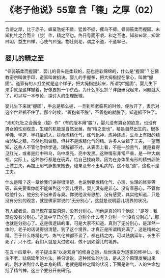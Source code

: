 # 《老子他说》55章 含「德」之厚（02）

------

含德之厚，比于赤子。蜂虿虺蛇不螫，猛兽不据，攫鸟不搏。骨弱筋柔而握固。未知牝牡之合而全（朘）作，精之至也。终日号而不嗄，和之至也。知和曰常，知常曰明，益生曰祥，心使气曰强。物壮则老，谓之不道，不道早已。

## 婴儿的精之至

“骨弱筋柔而握固”，婴儿的骨头是柔软的，筋也是软绵绵的，什么是“握固”？在佛教密宗叫做手印，道家叫做掐诀。婴儿的手握拳，把大拇指捏在掌心，叫做“握固”。道家有的人打坐就是这个样子，把大拇指提起来，所谓学“握固”。婴儿生下来手就是这样握着，好像要抓一个东西。为什么那么抓？详细研究起来，问题就大了，可以写一本专论，探讨人的生理医理。

婴儿生下来就“握固”，手总是那么握，一旦到年老临死的时候，便放开了，表示对这个世界抓不住了。那个时候，“善抱者不脱”，不善抱的就脱了，知道抓不住了。

“未知牝牡之合而全（朘）作”（有的版本用“朘”），婴儿没有男女的欲念，也没有男女的性别观念，生理的机能是自然发展，而“精之至也”，精是自然出生的。很多学佛、学道、学打坐的人，拼命炼精化气，炼气化神，炼神还虚。生命上有限的精虫卵脏之精，虽然也叫做精，但并不是炼精化气的精。许多人做错了工夫，一望而知，这些人不管他学佛学道，理解都不对。从表面上看，不是一脸黑气，就是看得见红光，或者是红中带乌，乌中发亮，亮中发黑。这种情形非常严重，是一种大病相。实际上，这种修行都是在玩弄，给自己找麻烦。因为在身体里有形的精虫卵脏上做工夫，再加上用气脉搬来搬去，结果没有不出毛病的。这不是“道”，这也不是工夫。

什么是精？这一章给我们讲得很清楚，也说到要炼精化气、心理、生理的修养等等，首先要看你能不能做到这个婴儿境界。婴儿没有是非心、没有善恶心，不管你喂他什么，他分别不出来香与臭。你说他没有思想，没有感受，其实他知道，只是没有分别的观念，就是佛家常说的“无分别心”，这就是说明婴儿境界的状况。

有人或者说，自己现在空空洞洞，没有分别心。问他是真的吗？他说：“是呀！我现在没有分别心。”这其中早已分别了。分别个什么呢？分别一个“没有分别心”，那也就是分别心了。这是很逻辑的事，可是大家不知道，真到了无分别心，是浑然一体的。老子的话说得很清楚，到了这个境界，才真正是所谓精充满了，这是精神之精。至于什么炼精化气、炼气化神都不谈了，都在精之内，可以祛病延年，长生不死了。只不过，我们人就是太过聪明，做不到如婴儿的境界。

在五十四章中，老子提出来“以身观身”的修身之道，后世演变为道家的修神仙、长生不老、祛病延年的方法。换句话说，这种修仙的方法，是从这个原理发展出来的。刚才讲到什么是本身的精，也就是精神之精的状况；下面是讲气，人的生命包括了精气神，这三个要分开来研究。